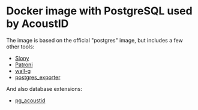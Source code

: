 # Docker image with PostgreSQL used by AcoustID

The image is based on the official "postgres" image, but includes a few other tools:

  * [Slony](http://www.slony.info/)
  * [Patroni](https://github.com/zalando/patroni)
  * [wall-g](https://github.com/wal-g/wal-g)
  * [postgres\_exporter](https://github.com/wrouesnel/postgres_exporter)

And also database extensions:

  * [pg\_acoustid](https://github.com/acoustid/pg_acoustid)
